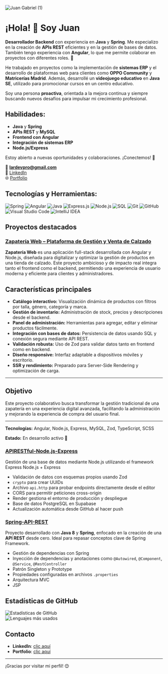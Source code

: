 ![Juan Gabriel (1)](https://github.com/user-attachments/assets/36967271-0440-4963-828b-0fbdbf888a10)

# ¡Hola! 👋 Soy **Juan**  
**Desarrollador Backend** con experiencia en **Java** y **Spring**. Me especializo en la creación de **APIs REST** eficientes y en la gestión de bases de datos. También tengo experiencia con **Angular**, lo que me permite colaborar en proyectos con diferentes roles. 🚀

He trabajado en proyectos como la implementación de **sistemas ERP** y el desarrollo de plataformas web para clientes como **OPPO Community** y **Matricerías Madrid**. Además, desarrollé un **videojuego educativo** en **Java SE**, utilizado para promocionar cursos en un centro educativo.

Soy una persona **proactiva**, orientada a la mejora continua y siempre buscando nuevos desafíos para impulsar mi crecimiento profesional.

## Habilidades:
- **Java** y **Spring**
- **APIs REST** y **MySQL**
- **Frontend con Angular**
- **Integración de sistemas ERP**
- **Node.js/Express**

Estoy abierto a nuevas oportunidades y colaboraciones. ¡Conectemos! 🤝

📩 **lardevpro@gmail.com**  
🔗 [LinkedIn](https://www.linkedin.com/in/lardevpro/)  
🌐 [Portfolio](https://lardevpro-portafolio.web.app/)

## Tecnologías y Herramientas:
![Spring](https://img.shields.io/badge/-Spring-6DB33F?style=flat-square&logo=spring&logoColor=white)
![Angular](https://img.shields.io/badge/-Angular-DD0031?style=flat-square&logo=angular&logoColor=white)
![Java](https://img.shields.io/badge/-Java-007396?style=flat-square&logo=java&logoColor=white)
![Express.js](https://img.shields.io/badge/-Express.js-000000?style=flat-square&logo=express&logoColor=white)
![Node.js](https://img.shields.io/badge/-Node.js-339933?style=flat-square&logo=nodedotjs&logoColor=white)
![SQL](https://img.shields.io/badge/-SQL-336791?style=flat-square&logo=postgresql&logoColor=white)
![Git](https://img.shields.io/badge/-Git-F05032?style=flat-square&logo=git&logoColor=white)
![GitHub](https://img.shields.io/badge/-GitHub-181717?style=flat-square&logo=github&logoColor=white)
![Visual Studio Code](https://img.shields.io/badge/-VSCode-007ACC?style=flat-square&logo=visual-studio-code&logoColor=white)
![IntelliJ IDEA](https://img.shields.io/badge/-IntelliJ%20IDEA-000000?style=flat-square&logo=intellij-idea&logoColor=white)

## Proyectos destacados


### [Zapatería Web – Plataforma de Gestión y Venta de Calzado](https://github.com/lardevpro/shoe-store-web)


**Zapatería Web** es una aplicación full-stack desarrollada con Angular y Node.js, diseñada para digitalizar y optimizar la gestión de productos en una tienda de calzado. Este proyecto ambicioso y de impacto real integra tanto el frontend como el backend, permitiendo una experiencia de usuario moderna y eficiente para clientes y administradores.

## Características principales

- **Catálogo interactivo:** Visualización dinámica de productos con filtros por talla, género, categoría y marca.
- **Gestión de inventario:** Administración de stock, precios y descripciones desde el backend.
- **Panel de administración:** Herramientas para agregar, editar y eliminar productos fácilmente.
- **Integración con bases de datos:** Persistencia de datos usando SQL y conexión segura mediante API REST.
- **Validación robusta:** Uso de Zod para validar datos tanto en frontend como en backend.
- **Diseño responsive:** Interfaz adaptable a dispositivos móviles y escritorio.
- **SSR y rendimiento:** Preparado para Server-Side Rendering y optimización de carga.

---

## Objetivo

Este proyecto colaborativo busca transformar la gestión tradicional de una zapatería en una experiencia digital avanzada, facilitando la administración y mejorando la experiencia de compra del usuario final.

---

**Tecnologías:** Angular, Node.js, Express, MySQL, Zod, TypeScript, SCSS

**Estado:** En desarrollo activo 🚀


### [APIRESTful-Node.js-Express](https://github.com/lardevpro/APIRESTful-Nodejs-Express)
Gestión de una base de datos mediante Node.js utilizando el framework Express  Node.js + Express

- Validación de datos con esquemas propios usando Zod  
- `crypto` para crear UUIDs  
- Archivo `api.http` para probar endpoints directamente desde el editor  
- CORS para permitir peticiones cross-origin  
- Render gestiona el entorno de producción y despliegue  
- Base de datos PostgreSQL en Supabase  
- Actualización automática desde GitHub al hacer push  

### [Spring-API-REST](https://github.com/lardevpro/SpringBoot-API-REST)
Proyecto desarrollado con **Java 8** y **Spring**, enfocado en la creación de una **API REST** desde cero. Ideal para repasar conceptos clave de Spring Framework.

- Gestión de dependencias con Spring 
- Inyección de dependencias y anotaciones como `@Autowired`, `@Component`, `@Service`, `@RestController`  
- Patrón Singleton y Prototype  
- Propiedades configuradas en archivos `.properties`
- Arquitectura MVC
- JSP    

## Estadísticas de GitHub
![Estadísticas de GitHub](https://github-readme-stats.vercel.app/api?username=lardevpro&show_icons=true&theme=dark)  
![Lenguajes más usados](https://github-readme-stats.vercel.app/api/top-langs/?username=lardevpro&layout=compact&theme=dark)

## Contacto

- **LinkedIn**: [clic aquí](https://www.linkedin.com/in/lardevpro/)
- **Portfolio**: [clic aquí](https://lardevpro-portafolio.web.app/)

---

¡Gracias por visitar mi perfil! 😊
